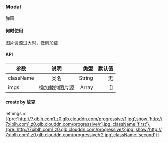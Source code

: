 ### Modal

弹窗

#### 何时使用

图片资源过大时，做懒加载

#### API

| 参数							| 说明							| 类型					| 默认值|
| -------------			|:-----------------:| -------------:| -----:|
| className					| 类名							|	String				| 无		|
| imgs				| 懒加载的图片源					| Array				| []	|


#### create by 放克

let imgs = [{pre:'http://7xiblh.com1.z0.glb.clouddn.com/progressive/1.jpg',show:'http://7xiblh.com1.z0.glb.clouddn.com/progressive/r1.jpg',className:'first'},{pre:'http://7xiblh.com1.z0.glb.clouddn.com/progressive/2.jpg',show:'http://7xiblh.com1.z0.glb.clouddn.com/progressive/r2.jpg',className:'second'}]

<LazyLoad imgs={imgs} className="home-lazy-imgs"/>

